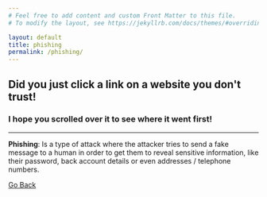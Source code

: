 ```yaml
---
# Feel free to add content and custom Front Matter to this file.
# To modify the layout, see https://jekyllrb.com/docs/themes/#overriding-theme-defaults

layout: default
title: phishing
permalink: /phishing/
---
```


## Did you just click a link on a website you don't trust! 
### I hope you scrolled over it to see where it went first!

--- 

**Phishing**: Is a type of attack where the attacker tries to send a fake message to a human in order to get them to reveal sensitive information, like their password, back account details or even addresses / telephone numbers. 

[Go Back](../../CITC/)